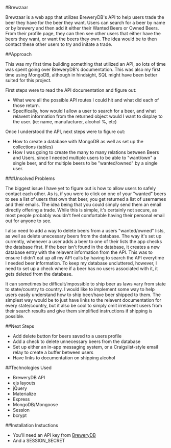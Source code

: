 #Brewzaar

Brewzaar is a web app that utilizes BreweryDB's API to help users trade the beer they have for the beer they want.  Users can search for a beer by name or by brewery and then add it either their Wanted Beers or Owned Beers.  From their profile page, they can then see other users that either have the beers they want, or want the beers they own.  The idea would be to then contact these other users to try and initate a trade.

##Approach

This was my first time building something that utilized an API, so lots of time was spent going over BreweryDB's documentation.  This was also my first time using MongoDB, although in hindsight, SQL might have been better suited for this project.

First steps were to read the API documentation and figure out:

 - What were all the possible API routes I could hit and what did each of those return.
 - Specifically, how would I allow a user to search for a beer, and what relavent information from the returned object would I want to display to the user. (ie: name, manufacturer, alcohol %, etc)

Once I understood the API, next steps were to figure out:

 - How to create a database with MongoDB as well as set up the collections (tables)
 - How I was going to create the many to many relations between Beers and Users, since I needed multiple users to be able to "want/own" a single beer, and for multiple beers to be "wanted/owned" by a single user.

###Unsolved Problems

The biggest issue I have yet to figure out is how to allow users to safely contact each other.  As is, if you were to click on one of your "wanted" beers to see a list of users that own that beer, you get returned a list of usernames and their emails.  The idea being that you could simply send them an email directly offering a trade.  While this is simple, it's certainly not secure, as most people probably wouldn't feel comfortable having their personal email out for anyone to see.

I also need to add a way to delete beers from a users "wanted/owned" lists, as well as delete unecessary beers from the database.  The way it's set up currently, whenever a user adds a beer to one of their lists the app checks the database first.  If the beer isn't found in the database, it creates a new database entry with the relavent information from the API.  This was to ensure I didn't eat up all my API calls by having to search the API everytime I needed beer information.  To keep my database uncluttered, however, I need to set up a check where if a beer has no users associated with it, it gets deleted from the database.

It can sometimes be difficult/impossible to ship beer as laws vary from state to state/country to country.  I would like to implement some way to help users easily understand how to ship beer/have beer shipped to them.  The simplest way would be to just have links to the relavent documentation for every state/country, but it also be cool to simply omit irrelavent users from their search results and give them simplified instructions if shipping is possible.

##Next Steps

 - Add delete button for beers saved to a users profile
 - Add a check to delete unnecessary beers from the database
 - Set up either an in-app messaging system, or a Craigslist-style email relay to create a buffer between users
 - Have links to documentation on shipping alcohol

##Technologies Used

 - BreweryDB API
 - ejs layouts
 - jQuery
 - Materialize
 - Express
 - MongoDB/Mongoose
 - Session
 - bcrypt

##Installation Instuctions

 - You'll need an API key from [BreweryDB](http://www.brewerydb.com/developers)
 - And a SESSION_SECRET
